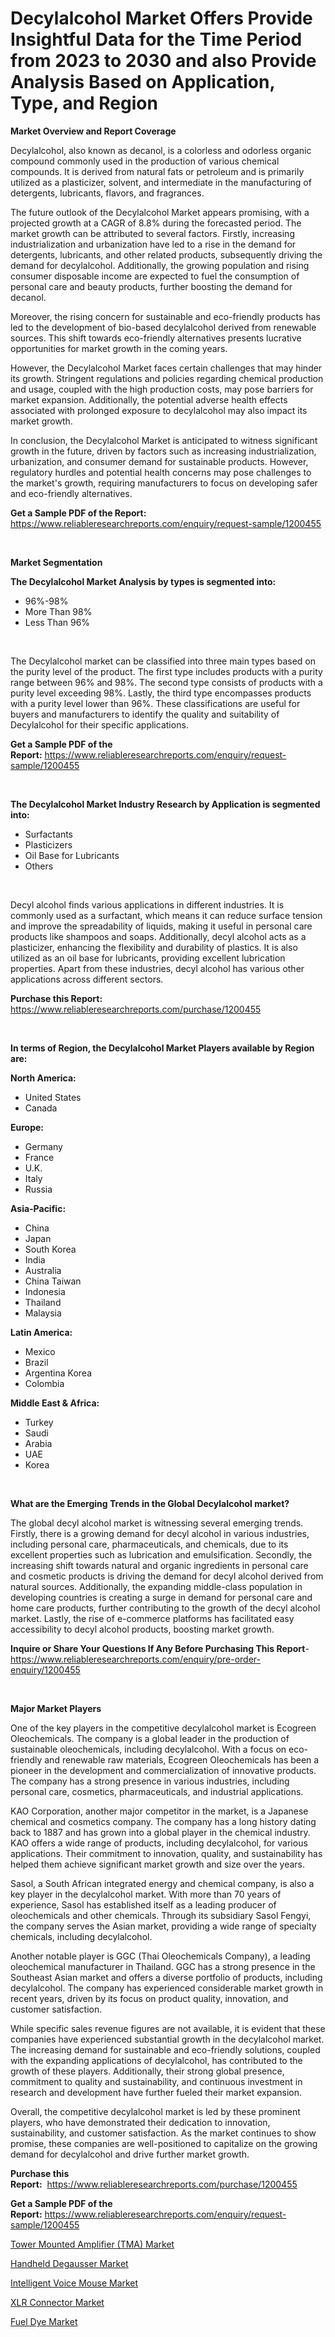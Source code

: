 <p><h1>Decylalcohol Market Offers Provide Insightful Data for the Time Period from 2023 to 2030 and also Provide Analysis Based on Application, Type, and Region</h1></p><p><strong>Market Overview and Report Coverage</strong></p>
<p><p>Decylalcohol, also known as decanol, is a colorless and odorless organic compound commonly used in the production of various chemical compounds. It is derived from natural fats or petroleum and is primarily utilized as a plasticizer, solvent, and intermediate in the manufacturing of detergents, lubricants, flavors, and fragrances.</p><p>The future outlook of the Decylalcohol Market appears promising, with a projected growth at a CAGR of 8.8% during the forecasted period. The market growth can be attributed to several factors. Firstly, increasing industrialization and urbanization have led to a rise in the demand for detergents, lubricants, and other related products, subsequently driving the demand for decylalcohol. Additionally, the growing population and rising consumer disposable income are expected to fuel the consumption of personal care and beauty products, further boosting the demand for decanol.</p><p>Moreover, the rising concern for sustainable and eco-friendly products has led to the development of bio-based decylalcohol derived from renewable sources. This shift towards eco-friendly alternatives presents lucrative opportunities for market growth in the coming years.</p><p>However, the Decylalcohol Market faces certain challenges that may hinder its growth. Stringent regulations and policies regarding chemical production and usage, coupled with the high production costs, may pose barriers for market expansion. Additionally, the potential adverse health effects associated with prolonged exposure to decylalcohol may also impact its market growth.</p><p>In conclusion, the Decylalcohol Market is anticipated to witness significant growth in the future, driven by factors such as increasing industrialization, urbanization, and consumer demand for sustainable products. However, regulatory hurdles and potential health concerns may pose challenges to the market's growth, requiring manufacturers to focus on developing safer and eco-friendly alternatives.</p></p>
<p><strong>Get a Sample PDF of the Report:</strong> <a href="https://www.reliableresearchreports.com/enquiry/request-sample/1200455">https://www.reliableresearchreports.com/enquiry/request-sample/1200455</a></p>
<p>&nbsp;</p>
<p><strong>Market Segmentation</strong></p>
<p><strong>The Decylalcohol Market Analysis by types is segmented into:</strong></p>
<p><ul><li>96%-98%</li><li>More Than 98%</li><li>Less Than 96%</li></ul></p>
<p>&nbsp;</p>
<p><p>The Decylalcohol market can be classified into three main types based on the purity level of the product. The first type includes products with a purity range between 96% and 98%. The second type consists of products with a purity level exceeding 98%. Lastly, the third type encompasses products with a purity level lower than 96%. These classifications are useful for buyers and manufacturers to identify the quality and suitability of Decylalcohol for their specific applications.</p></p>
<p><strong>Get a Sample PDF of the Report:</strong>&nbsp;<a href="https://www.reliableresearchreports.com/enquiry/request-sample/1200455">https://www.reliableresearchreports.com/enquiry/request-sample/1200455</a></p>
<p>&nbsp;</p>
<p><strong>The Decylalcohol Market Industry Research by Application is segmented into:</strong></p>
<p><ul><li>Surfactants</li><li>Plasticizers</li><li>Oil Base for Lubricants</li><li>Others</li></ul></p>
<p>&nbsp;</p>
<p><p>Decyl alcohol finds various applications in different industries. It is commonly used as a surfactant, which means it can reduce surface tension and improve the spreadability of liquids, making it useful in personal care products like shampoos and soaps. Additionally, decyl alcohol acts as a plasticizer, enhancing the flexibility and durability of plastics. It is also utilized as an oil base for lubricants, providing excellent lubrication properties. Apart from these industries, decyl alcohol has various other applications across different sectors.</p></p>
<p><strong>Purchase this Report:</strong>&nbsp; <a href="https://www.reliableresearchreports.com/purchase/1200455">https://www.reliableresearchreports.com/purchase/1200455</a></p>
<p>&nbsp;</p>
<p><strong>In terms of Region, the Decylalcohol Market Players available by Region are:</strong></p>
<p>
    <p> <strong> North America: </strong>
        <ul>
            <li>United States</li>
            <li>Canada</li>
        </ul>
        </p> 
    <p> <strong> Europe: </strong>
        <ul>
            <li>Germany</li>
            <li>France</li>
            <li>U.K.</li>
            <li>Italy</li>
            <li>Russia</li>
        </ul>
        </p> 
    <p> <strong> Asia-Pacific: </strong>
        <ul>
            <li>China</li>
            <li>Japan</li>
            <li>South Korea</li>
            <li>India</li>
            <li>Australia</li>
            <li>China Taiwan</li>
            <li>Indonesia</li>
            <li>Thailand</li>
            <li>Malaysia</li>
        </ul>
        </p> 
    <p> <strong> Latin America: </strong>
        <ul>
            <li>Mexico</li>
            <li>Brazil</li>
            <li>Argentina Korea</li>
            <li>Colombia</li>
        </ul>
        </p> 
    <p> <strong> Middle East & Africa: </strong>
        <ul>
            <li>Turkey</li>
            <li>Saudi</li>
            <li>Arabia</li>
            <li>UAE</li>
            <li>Korea</li>
        </ul>
    </p>
    </p>
<p>&nbsp;</p>
<p><strong>What are the Emerging Trends in the Global Decylalcohol market?</strong></p>
<p><p>The global decyl alcohol market is witnessing several emerging trends. Firstly, there is a growing demand for decyl alcohol in various industries, including personal care, pharmaceuticals, and chemicals, due to its excellent properties such as lubrication and emulsification. Secondly, the increasing shift towards natural and organic ingredients in personal care and cosmetic products is driving the demand for decyl alcohol derived from natural sources. Additionally, the expanding middle-class population in developing countries is creating a surge in demand for personal care and home care products, further contributing to the growth of the decyl alcohol market. Lastly, the rise of e-commerce platforms has facilitated easy accessibility to decyl alcohol products, boosting market growth.</p></p>
<p><strong>Inquire or Share Your Questions If Any Before Purchasing This Report</strong>- <a href="https://www.reliableresearchreports.com/enquiry/pre-order-enquiry/1200455">https://www.reliableresearchreports.com/enquiry/pre-order-enquiry/1200455</a></p>
<p>&nbsp;</p>
<p><strong>Major Market Players</strong></p>
<p><p>One of the key players in the competitive decylalcohol market is Ecogreen Oleochemicals. The company is a global leader in the production of sustainable oleochemicals, including decylalcohol. With a focus on eco-friendly and renewable raw materials, Ecogreen Oleochemicals has been a pioneer in the development and commercialization of innovative products. The company has a strong presence in various industries, including personal care, cosmetics, pharmaceuticals, and industrial applications.</p><p>KAO Corporation, another major competitor in the market, is a Japanese chemical and cosmetics company. The company has a long history dating back to 1887 and has grown into a global player in the chemical industry. KAO offers a wide range of products, including decylalcohol, for various applications. Their commitment to innovation, quality, and sustainability has helped them achieve significant market growth and size over the years.</p><p>Sasol, a South African integrated energy and chemical company, is also a key player in the decylalcohol market. With more than 70 years of experience, Sasol has established itself as a leading producer of oleochemicals and other chemicals. Through its subsidiary Sasol Fengyi, the company serves the Asian market, providing a wide range of specialty chemicals, including decylalcohol.</p><p>Another notable player is GGC (Thai Oleochemicals Company), a leading oleochemical manufacturer in Thailand. GGC has a strong presence in the Southeast Asian market and offers a diverse portfolio of products, including decylalcohol. The company has experienced considerable market growth in recent years, driven by its focus on product quality, innovation, and customer satisfaction.</p><p>While specific sales revenue figures are not available, it is evident that these companies have experienced substantial growth in the decylalcohol market. The increasing demand for sustainable and eco-friendly solutions, coupled with the expanding applications of decylalcohol, has contributed to the growth of these players. Additionally, their strong global presence, commitment to quality and sustainability, and continuous investment in research and development have further fueled their market expansion.</p><p>Overall, the competitive decylalcohol market is led by these prominent players, who have demonstrated their dedication to innovation, sustainability, and customer satisfaction. As the market continues to show promise, these companies are well-positioned to capitalize on the growing demand for decylalcohol and drive further market growth.</p></p>
<p><strong>Purchase this Report:</strong>&nbsp;&nbsp;<a href="https://www.reliableresearchreports.com/purchase/1200455">https://www.reliableresearchreports.com/purchase/1200455</a></p>
<p></p>
<p><strong>Get a Sample PDF of the Report:</strong>&nbsp;<a href="https://www.reliableresearchreports.com/enquiry/request-sample/1200455">https://www.reliableresearchreports.com/enquiry/request-sample/1200455</a></p>
<p><p><a href="https://github.com/ChiragRP21/Market-Research-Report-List-1/blob/main/tower-mounted-amplifier-tma-market.md">Tower Mounted Amplifier (TMA) Market</a></p><p><a href="https://www.linkedin.com/pulse/handheld-degausser-market-size-share-global-analysis-report-melissa-49cde/">Handheld Degausser Market</a></p><p><a href="https://medium.com/@kevinbarnes75/intelligent-voice-mouse-market-size-growth-forecast-2023-2030-4ea120ebf2d8">Intelligent Voice Mouse Market</a></p><p><a href="https://github.com/Chiragrp22/Market-Research-Report-List-1/blob/main/xlr-connector-market.md">XLR Connector Market</a></p><p><a href="https://www.linkedin.com/pulse/fuel-dye-market-size-growth-forecast-from-2023-2030-nzjue/">Fuel Dye Market</a></p></p>